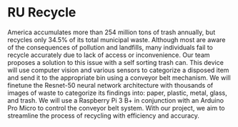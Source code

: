 # RU Recycle
America accumulates more than 254 million tons of trash annually, but recycles only 34.5% of its total municipal waste. Although most are aware of the consequences of pollution and landfills, many individuals fail to recycle accurately due to lack of access or inconvenience. Our team proposes a solution to this issue with a self sorting trash can. This device will use computer vision and various sensors to categorize a disposed item and send it to the appropriate bin using a conveyor belt mechanism. We will finetune the Resnet-50 neural network architecture with thousands of images of waste to categorize its findings into: paper, plastic, metal, glass, and trash. We will use a Raspberry Pi 3 B+ in conjunction with an Arduino Pro Micro to control the conveyor belt system. With our project, we aim to streamline the process of recycling with efficiency and accuracy.

